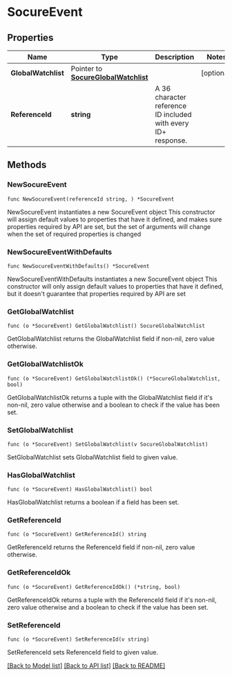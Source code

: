 # SocureEvent

## Properties

Name | Type | Description | Notes
------------ | ------------- | ------------- | -------------
**GlobalWatchlist** | Pointer to [**SocureGlobalWatchlist**](SocureGlobalWatchlist.md) |  | [optional] 
**ReferenceId** | **string** | A 36 character reference ID included with every ID+ response. | 

## Methods

### NewSocureEvent

`func NewSocureEvent(referenceId string, ) *SocureEvent`

NewSocureEvent instantiates a new SocureEvent object
This constructor will assign default values to properties that have it defined,
and makes sure properties required by API are set, but the set of arguments
will change when the set of required properties is changed

### NewSocureEventWithDefaults

`func NewSocureEventWithDefaults() *SocureEvent`

NewSocureEventWithDefaults instantiates a new SocureEvent object
This constructor will only assign default values to properties that have it defined,
but it doesn't guarantee that properties required by API are set

### GetGlobalWatchlist

`func (o *SocureEvent) GetGlobalWatchlist() SocureGlobalWatchlist`

GetGlobalWatchlist returns the GlobalWatchlist field if non-nil, zero value otherwise.

### GetGlobalWatchlistOk

`func (o *SocureEvent) GetGlobalWatchlistOk() (*SocureGlobalWatchlist, bool)`

GetGlobalWatchlistOk returns a tuple with the GlobalWatchlist field if it's non-nil, zero value otherwise
and a boolean to check if the value has been set.

### SetGlobalWatchlist

`func (o *SocureEvent) SetGlobalWatchlist(v SocureGlobalWatchlist)`

SetGlobalWatchlist sets GlobalWatchlist field to given value.

### HasGlobalWatchlist

`func (o *SocureEvent) HasGlobalWatchlist() bool`

HasGlobalWatchlist returns a boolean if a field has been set.

### GetReferenceId

`func (o *SocureEvent) GetReferenceId() string`

GetReferenceId returns the ReferenceId field if non-nil, zero value otherwise.

### GetReferenceIdOk

`func (o *SocureEvent) GetReferenceIdOk() (*string, bool)`

GetReferenceIdOk returns a tuple with the ReferenceId field if it's non-nil, zero value otherwise
and a boolean to check if the value has been set.

### SetReferenceId

`func (o *SocureEvent) SetReferenceId(v string)`

SetReferenceId sets ReferenceId field to given value.



[[Back to Model list]](../README.md#documentation-for-models) [[Back to API list]](../README.md#documentation-for-api-endpoints) [[Back to README]](../README.md)


